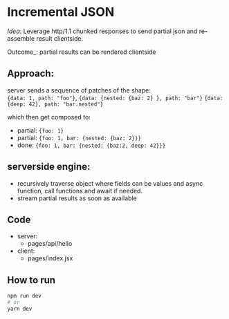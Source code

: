 # Incremental JSON

_Idea_: Leverage http/1.1 chunked responses to send partial json and re-assemble result clientside.

Outcome_: partial results can be rendered clientside

## Approach:

server sends a sequence of patches of the shape:  
`{data: 1, path: "foo"}`, 
`{data: {nested: {baz: 2} }, path: "bar"}`
`{data: {deep: 42}, path: "bar.nested"}`

which then get composed to: 
- partial: `{foo: 1}`
- partial: `{foo: 1, bar: {nested: {baz: 2}}}`
- done: `{foo: 1, bar: {nested: {baz:2, deep: 42}}}`


## serverside engine:

- recursively traverse object where fields can be values and async function, call functions and await if needed.
- stream partial results as soon as available


## Code

- server:
  - pages/api/hello
- client: 
  - pages/index.jsx


## How to run

```bash
npm run dev
# or
yarn dev
```
